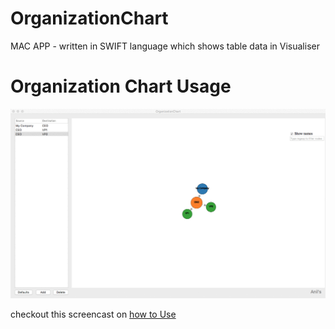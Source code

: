 # OrganizationChart
MAC APP - written in SWIFT language which shows table data in Visualiser

# Organization Chart Usage #
![Animated walkthrough of the app](Assets/walkThrough.gif)

checkout this screencast on [how to Use](http://recordit.co/whjzDIL2n4)
